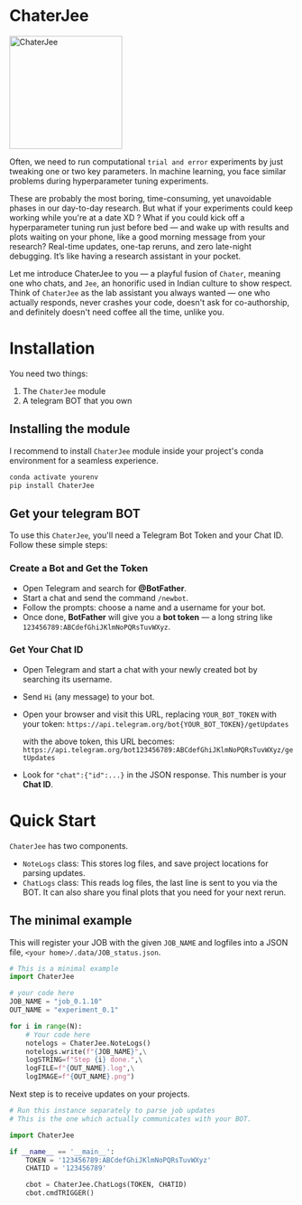 # ChaterJee

<img src="ChaterJee/ProfilePhoto.png" alt="ChaterJee" width="200"/>

Often, we need to run computational `trial and error` experiments by just tweaking one or two key parameters. In machine learning, you face similar problems during hyperparameter tuning experiments. 

These are probably the most boring, time-consuming, yet unavoidable phases in our day-to-day research. But what if your experiments could keep working while you're at a date XD ? What if you could kick off a hyperparameter tuning run just before bed — and wake up with results and plots waiting on your phone, like a good morning message from your research? Real-time updates, one-tap reruns, and zero late-night debugging. It’s like having a research assistant in your pocket.

Let me introduce ChaterJee to you — a playful fusion of `Chater`, meaning one who chats, and `Jee`, an honorific used in Indian culture to show respect. Think of `ChaterJee` as the lab assistant you always wanted — one who actually responds, never crashes your code, doesn't ask for co-authorship, and definitely doesn't need coffee all the time, unlike you.

# Installation
You need two things:
 1. The `ChaterJee` module
 2. A telegram BOT that you own

## Installing the module
I recommend to install `ChaterJee` module inside your project's conda environment for a seamless experience. 
```bash
conda activate yourenv
pip install ChaterJee
```

## Get your telegram BOT
To use this `ChaterJee`, you'll need a Telegram Bot Token and your Chat ID. Follow these simple steps:

### Create a Bot and Get the Token
- Open Telegram and search for **@BotFather**.
- Start a chat and send the command `/newbot`.
- Follow the prompts: choose a name and a username for your bot.
- Once done, **BotFather** will give you a **bot token** — a long string like `123456789:ABCdefGhiJKlmNoPQRsTuvWXyz`.

### Get Your Chat ID
- Open Telegram and start a chat with your newly created bot by searching its username.
- Send `Hi` (any message) to your bot.
- Open your browser and visit this URL, replacing `YOUR_BOT_TOKEN` with your token:
`
https://api.telegram.org/bot{YOUR_BOT_TOKEN}/getUpdates
`

    with the above token, this URL becomes:
`
https://api.telegram.org/bot123456789:ABCdefGhiJKlmNoPQRsTuvWXyz/getUpdates
`
- Look for `"chat":{"id":...}` in the JSON response. This number is your **Chat ID**.


# Quick Start
`ChaterJee` has two components. 
 - `NoteLogs` class: This stores log files, and save project locations for parsing updates.
 - `ChatLogs` class: This reads log files, the last line is sent to you via the BOT. It can also share you final plots that you need for your next rerun.

## The minimal example
This will register your JOB with the given `JOB_NAME` and logfiles into a JSON file, `<your home>/.data/JOB_status.json`.

```python
# This is a minimal example
import ChaterJee

# your code here
JOB_NAME = "job_0.1.10"
OUT_NAME = "experiment_0.1"

for i in range(N):
    # Your code here
    notelogs = ChaterJee.NoteLogs()
    notelogs.write(f"{JOB_NAME}",\
    logSTRING=f"Step {i} done.",\
    logFILE=f"{OUT_NAME}.log",\
    logIMAGE=f"{OUT_NAME}.png")
 ```

Next step is to receive updates on your projects. 

```python
# Run this instance separately to parse job updates
# This is the one which actually communicates with your BOT.

import ChaterJee

if __name__ == '__main__':
    TOKEN = '123456789:ABCdefGhiJKlmNoPQRsTuvWXyz'
    CHATID = '123456789'

    cbot = ChaterJee.ChatLogs(TOKEN, CHATID)
    cbot.cmdTRIGGER()
```